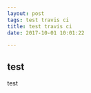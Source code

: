```yaml
---
layout: post
tags: test travis ci
title: test travis ci
date: 2017-10-01 10:01:22

---
```


## test

test
